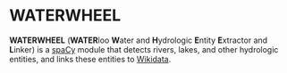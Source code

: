 # WATERWHEEL

**WATERWHEEL** (**WATER**loo **W**ater and **H**ydrologic **E**ntity **E**xtractor and **L**inker) is a [spaCy](https://spacy.io/) module that detects rivers, lakes, and other hydrologic entities, and links these entities to [Wikidata](https://www.wikidata.org/).
